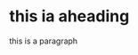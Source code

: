 <!docttype html>
<html>
  <head>
<title> page github </title>
  </head>
  <body>
    <h1>this ia aheading</h1>
    <p>this is a paragraph </p>
  </body>
</html>
